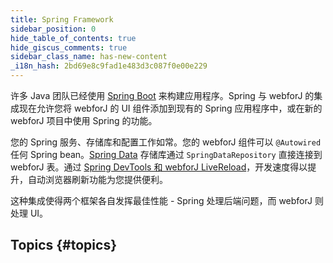 ```yaml
---
title: Spring Framework
sidebar_position: 0
hide_table_of_contents: true
hide_giscus_comments: true
sidebar_class_name: has-new-content
_i18n_hash: 2bd69e8c9fad1e483d3c087f0e00e229
---
```

<Head>
  <style>{`
  .container {
    max-width: 65em !important;
  }
  `}</style>
</Head>

许多 Java 团队已经使用 [Spring Boot](https://spring.io/projects/spring-boot) 来构建应用程序。Spring 与 webforJ 的集成现在允许您将 webforJ 的 UI 组件添加到现有的 Spring 应用程序中，或在新的 webforJ 项目中使用 Spring 的功能。

您的 Spring 服务、存储库和配置工作如常。您的 webforJ 组件可以 `@Autowired` 任何 Spring bean。[Spring Data](https://spring.io/projects/spring-data) 存储库通过 `SpringDataRepository` 直接连接到 webforJ 表。通过 [Spring DevTools 和 webforJ LiveReload](/docs/configuration/deploy-reload/spring-devtools)，开发速度得以提升，自动浏览器刷新功能为您提供便利。

这种集成使得两个框架各自发挥最佳性能 - Spring 处理后端问题，而 webforJ 则处理 UI。

## Topics {#topics}

<DocCardList className="topics-section" />
